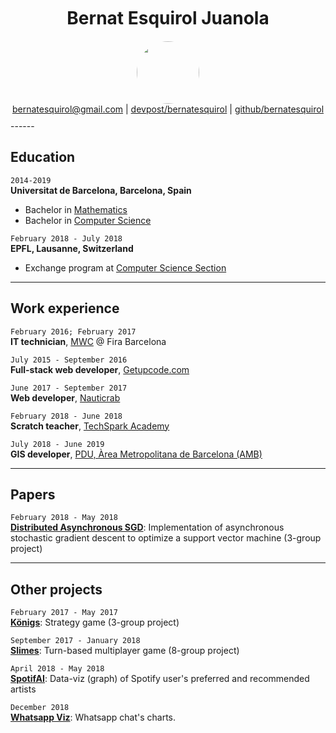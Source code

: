 <h1 id="profile-photo" style='text-align:center;padding-bottom:10;margin-bottom:10;margin-top:10'>
    Bernat Esquirol Juanola
</h1>

<div id="profile-photo" style='text-align:center;'>
    <img src="https://drive.google.com/thumbnail?id=14EZbi-0a9x2lC3LGZXLtJQ3JyrvqP5zw" style='border-radius: 50px' width='100px'/>
</div>

<div id="webaddress"  style='text-align:center;padding-bottom:10'>
<a href="mailto:bernatesquirol@gmail.com">bernatesquirol@gmail.com</a>
  | <a href="https://devpost.com/bernatesquirol">devpost/bernatesquirol</a> | <a href="https://github.com/bernatesquirol">github/bernatesquirol</a>
</div>
------

## Education

`2014-2019`<br>__Universitat de Barcelona, Barcelona, Spain__

- Bachelor in [Mathematics](https://mat.ub.edu/graumatematiques/)
- Bachelor in [Computer Science](https://mat.ub.edu/grauinformatica/)

`February 2018 - July 2018`<br>__EPFL, Lausanne, Switzerland__

- Exchange program at [Computer Science Section](https://ic.epfl.ch/computer-science)



------

## Work experience

`February 2016; February 2017`<br>__IT technician__, [MWC](https://www.mwcbarcelona.com/) @ Fira Barcelona

`July 2015 - September 2016`<br>__Full-stack web developer__, [Getupcode.com](https://www.linkedin.com/company/getupcode-com/)

`June 2017 - September 2017`<br>__Web developer__, [Nauticrab](https://nauticrab.com/) 

`February 2018 - June 2018`<br>__Scratch teacher__, [TechSpark Academy](https://techsparkacademy.ch/en/home/)

`July 2018 - June 2019`<br>__GIS developer__, [PDU, Àrea Metropolitana de Barcelona (AMB)](http://urbanisme.amb.cat/)



------

## Papers

`February 2018 - May 2018`<br>[__Distributed Asynchronous SGD__](https://github.com/bernatesquirol/bernatesquirol.github.io/blob/master/Distributed_Asynchronous_SGD.pdf): Implementation of asynchronous stochastic gradient descent to optimize a support vector machine (3-group project)



------

## Other projects

`February 2017 - May 2017`<br>[__Königs__](https://play.google.com/store/apps/details?id=edu.ub.pis2016.pis18.konigs): Strategy game (3-group project)

`September 2017 - January 2018`<br>[__Slimes__](https://enginyeriasofwareub.github.io/ES2017F2/): Turn-based multiplayer game (8-group project)

`April 2018 - May 2018`<br>[__SpotifAI__](https://hci-spotifai.firebaseapp.com/#): Data-viz (graph) of Spotify user's preferred and recommended artists

`December 2018`<br>[__Whatsapp Viz__](https://beta.observablehq.com/@bernatesquirol/whatsapp-viz): Whatsapp chat's charts. 


